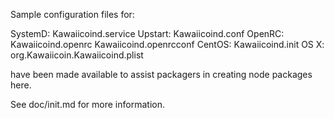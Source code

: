 Sample configuration files for:

SystemD: Kawaiicoind.service
Upstart: Kawaiicoind.conf
OpenRC:  Kawaiicoind.openrc
         Kawaiicoind.openrcconf
CentOS:  Kawaiicoind.init
OS X:    org.Kawaiicoin.Kawaiicoind.plist

have been made available to assist packagers in creating node packages here.

See doc/init.md for more information.
